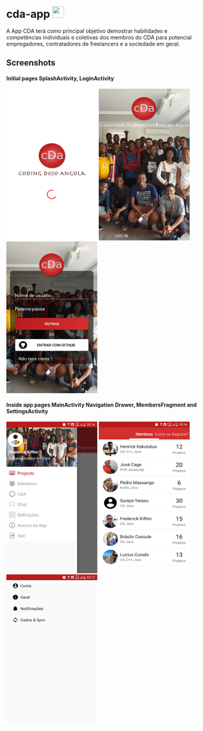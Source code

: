 # cda-app         <img src="https://raw.githubusercontent.com/braulio94/cda-app/master/app/src/main/res/drawable/cda_logo.png" width="30" height="30"></a>
A App CDA terá como principal objetivo demostrar habilidades e competências individuais e coletivas dos membros do CDA para potencial empregadores, contratadores de freelancers e a sociedade em geral.

## Screenshots

#### Initial pages SplashActivity, LoginActivity

<img src="https://raw.githubusercontent.com/braulio94/cda-app/master/screenshots/screenshot-1513588534878.jpg" width="240" height="400">    <img src="https://raw.githubusercontent.com/braulio94/cda-app/master/screenshots/screenshot-1513588556665.jpg" width="240" height="400">        <img src="https://raw.githubusercontent.com/braulio94/cda-app/master/screenshots/screenshot-1513588562137.jpg" width="240" height="400">

#### Inside app pages MainActivity Navigation Drawer, MembersFragment and SettingsActivity

<img src="https://raw.githubusercontent.com/braulio94/cda-app/master/screenshots/screenshot-1513588587766.jpg" width="240" height="400">    <img src="https://raw.githubusercontent.com/braulio94/cda-app/master/screenshots/screenshot-1513588605213.jpg" width="240" height="400">        <img src="https://raw.githubusercontent.com/braulio94/cda-app/master/screenshots/screenshot-1513588673561.jpg" width="240" height="400">
